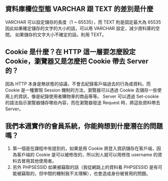 ## 資料庫欄位型態 VARCHAR 跟 TEXT 的差別是什麼
VARCHAR 可以設定儲存的長度（1 ~ 65535），而 TEXT 則是固定最大為 65535
因此如果確定儲存的文字的大小的話，可以用 VARCHAR 設定，減少資料庫的空間。
如果儲存的文字大小不確定的話，則用 TEXT。

## Cookie 是什麼？在 HTTP 這一層要怎麼設定 Cookie，瀏覽器又是怎麼把 Cookie 帶去 Server 的？
因為 HTTP 本身是無狀態的協議，不會去紀錄客戶端過去的行為或資料。而Cookie 是一種實現 Session 機制的方法，瀏覽器可以透過 Cookie 去儲存一些使用上的資訊，像是紀錄使用者購物車的商品等等。
Server 可以透過 Set-cookie 的語法指示瀏覽器儲存哪些內容，而在瀏覽器發送 Request 時，將這些資料帶去 Server。


## 我們本週實作的會員系統，你能夠想到什麼潛在的問題嗎？
1. 第一個是在課程中有提到的，如果是用 Cookie 將登入資訊儲存在客戶端，因為客戶端的 Cookie 是可以被修改的，所以別人就可以用修改 username 的資料去冒用其他使用者。
2. 另外 PHPSESSID 如果被竊取的話（我從網路上的資料看 PHPSESSID 是有可能被竊取的，但中間的機制我不太理解），也會造成身份被冒用的問題。

